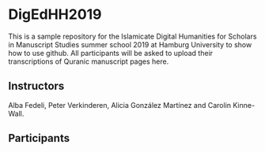 # DigEdHH2019

This is a sample repository for the Islamicate Digital Humanities for Scholars in Manuscript Studies summer school 2019 at Hamburg University to show how to use github. All participants will be asked to upload their transcriptions of Quranic manuscript pages here. 

## Instructors

Alba Fedeli, Peter Verkinderen, Alicia González Martínez and Carolin Kinne-Wall.

## Participants
